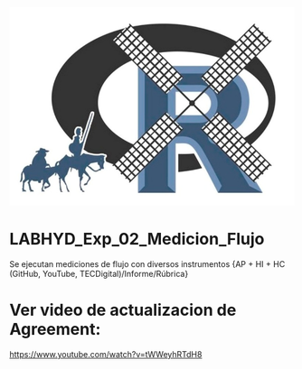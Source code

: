 ![alt test](/R.jpg)

# LABHYD_Exp_02_Medicion_Flujo

Se ejecutan mediciones de flujo con diversos instrumentos {AP + HI + HC (GitHub, YouTube, TECDigital)/Informe/Rúbrica}

# Ver video de actualizacion de Agreement:

https://www.youtube.com/watch?v=tWWeyhRTdH8
